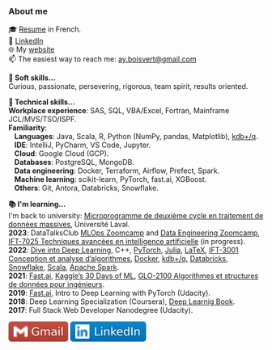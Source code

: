 ### About me 

:mortar_board: [Resume](pdf/cv.pdf) in French.<br>
:briefcase: [LinkedIn](https://www.linkedin.com/in/alain-boisvert-98b058156/) <br>
:globe_with_meridians: My [website](https://boisalai.github.io) <br>
:mailbox: The easiest way to reach me: ay.boisvert@gmail.com

**:thinking: Soft skills...**<br>
Curious, passionate, persevering, rigorous, team spirit, results oriented.

**:floppy_disk: Technical skills...**<br>
**Workplace experience**: SAS, SQL, VBA/Excel, Fortran, Mainframe JCL/MVS/TSO/ISPF.<br>
**Familiarity**:<br>
&nbsp;&nbsp;&nbsp;**Languages**: Java, Scala, R, Python (NumPy, pandas, Matplotlib), [kdb+/q](https://code.kx.com/q/).<br>
&nbsp;&nbsp;&nbsp;**IDE**: IntelliJ, PyCharm, VS Code, Jupyter.<br>
&nbsp;&nbsp;&nbsp;**Cloud**: Google Cloud (GCP).<br>
&nbsp;&nbsp;&nbsp;**Databases**: PostgreSQL, MongoDB.<br>
&nbsp;&nbsp;&nbsp;**Data engineering**: Docker, Terraform, Airflow, Prefect, Spark.<br>
&nbsp;&nbsp;&nbsp;**Machine learning**: scikit-learn, PyTorch, fast.ai, XGBoost.<br>
&nbsp;&nbsp;&nbsp;**Others**: Git, Antora, Databricks, Snowflake.<br>

**:books: I'm learning...**<br>
I'm back to university: [Microprogramme de deuxième cycle en traitement de données massives](https://www.ulaval.ca/etudes/programmes/microprogramme-de-deuxieme-cycle-en-traitement-de-donnees-massives), Université Laval. <br>
**2023**: DataTalksClub [MLOps Zoomcamp](https://github.com/boisalai/mlops-zoomcamp-2023) and 
[Data Engineering Zoomcamp](https://github.com/boisalai/de-zoomcamp-2023), 
[IFT-7025 Techniques avancées en intelligence artificielle](https://www.ulaval.ca/etudes/cours/ift-7025-techniques-avancees-en-intelligence-artificielle) (in progress).<br>
**2022**: [Dive into Deep Learning](https://d2l.ai/), C++, [PyTorch](https://pytorch.org/), [Julia](https://julialang.org/), [LaTeX](https://www.latex-project.org/), 
[IFT-3001 Conception et analyse d’algorithmes](https://www.ulaval.ca/etudes/cours/ift-3001-conception-et-analyse-dalgorithmes), 
[Docker](https://www.docker.com/), [kdb+/q](https://www.youtube.com/watch?v=8eoysfqO3UY), [Databricks](https://www.databricks.com/), 
[Snowflake](https://www.snowflake.com/en/), [Scala](https://www.scala-lang.org/), [Apache Spark](https://spark.apache.org/).<br>
**2021**: [Fast.ai](https://course.fast.ai/), [Kaggle’s 30 Days of ML](https://www.kaggle.com/thirty-days-of-ml), 
[GLO-2100 Algorithmes et structures de données pour ingénieurs](https://www.ulaval.ca/etudes/cours/glo-2100-algorithmes-et-structures-de-donnees-pour-lingenierie).<br>
**2019**: [Fast.ai](https://course.fast.ai/), Intro to Deep Learning with PyTorch (Udacity).<br>
**2018**: Deep Learning Specialization (Coursera), [Deep Learnig Book](https://www.deeplearningbook.org/).<br>
**2017**: Full Stack Web Developer Nanodegree (Udacity).

<a href="mailto:ay.boisvert@gmail.com"><img src="images/gmail.svg"></a>
<a href="https://www.linkedin.com/in/alain-boisvert-98b058156/"><img src="images/linkedin.svg"></a>
